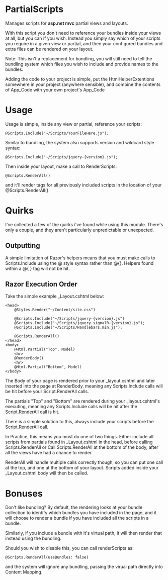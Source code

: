 PartialScripts
==============

Manages scripts for **asp.net mvc** partial views and layouts.

With this script you don't need to reference your bundles inside your views at all, but you can if you wish. Instead you simply say which of your scripts you require in a given view or partial, and then your configured bundles and extra files can be rendered on your layout.

Note: This isn't a replacement for bundling, you will still need to tell the bundling system which files you wish to include and provide names to the bundles.

Adding the code to your project is simple, put the HtmlHelperExtentions somewhere in your project (anywhere sensible), and combine the contents of App_Code with your own project's App_Code

Usage
=====

Usage is simple, inside any view or partial, reference your scripts:

    @Scripts.Include("~/Scripts/YourFileHere.js");
    
Similar to bundling, the system also supports version and wildcard style syntax:
    
    @Scripts.Include("~/Scripts/jquery-{version}.js");

Then inside your layout, make a call to RenderScripts:

    @Scripts.RenderAll()

and it'll render tags for all previously included scripts in the location of your @Scripts.RenderAll()

Quirks
======

I've collected a few of the quirks i've found while using this module. There's only a couple, and they aren't particularly unpredictable or unexpected.

Outputting
----------
A simple limitation of Razor's helpers means that you must make calls to Scripts.Include using the @ style syntax rather than @{}. Helpers found within a @{ } tag will not be hit.

Razor Execution Order
---------------------

Take the simple example _Layout.cshtml below:

    <head>
        @Styles.Render("~/Content/site.css")

        @Scripts.Include("~/Scripts/jquery-{version}.js")
        @Scripts.Include("~/Scripts/jquery.signalR-{version}.js");
        @Scripts.Include("~/Scripts/Handlebars.min.js");

        @Scripts.RenderAll()
    </head>
    <body>
        @Html.Partial("Top", Model)
        <hr>
        @RenderBody()
        <hr>
        @Html.Partial("Bottom", Model)
    </body>

The Body of your page is rendered prior to your _layout.cshtml and later inserted into the page at RenderBody. meaning any Scripts.Include calls will be hit before your Script.RenderAll calls.

The partials "Top" and "Bottom" are rendered during your _layout.cshtml's executing, meaning any Scripts.Include calls will be hit after the Script.RenderAll call is hit. 

There is a simple solution to this, always include your scripts before the Script.RenderAll call.

In Practice, this means you must do one of two things. Either include all scripts from partials found in _Layout.cshtml in the head, before calling Scripts.RenderAll or Call Scripts.RenderAll at the bottom of the body, after all the views have had a chance to render.

RenderAll will handle multiple calls correctly though, so you can put one call at the top, and one at the bottom of your layout. Scripts added inside your _Layout.cshtml body will then be called. 

Bonuses
=======

Don't like bundling? By default, the rendering looks at your bundle collection to identify which bundles you have included in the page, and it will choose to render a bundle if you have included all the scripts in a bundle.

Similarly, if you include a bundle with it's virtual path, it will then render that instead using the bundling.

Should you wish to disable this, you can call renderScripts as:

    @Scripts.RenderAll(useBundles: false)

and the system will ignore any bundling, passing the virual path directly into Content Mapping.
